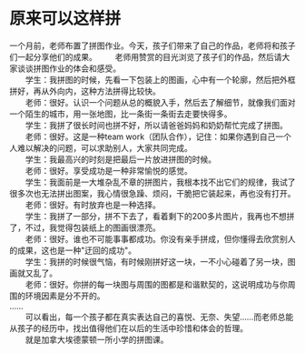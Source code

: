 # 原来可以这样拼
一个月前，老师布置了拼图作业。今天，孩子们带来了自己的作品，老师将和孩子们一起分享他们的成果。 
　　老师用赞赏的目光浏览了孩子们的作品，然后请大家谈谈拼图作业的体会和感受。  
　　学生：我拼图的时候，先看一下包装上的图画，心中有一个轮廓，然后把外框拼好，再从外向内，这种方法拼得比较快。  
　　老师：很好。认识一个问题从总的概貌入手，然后去了解细节，就像我们面对一个陌生的城市，用一张地图，比一条街一条街去走要快得多。  
　　学生：我拼了很长时间也拼不好，所以请爸爸妈妈和奶奶帮忙完成了拼图。  
　　老师：很好。这是一种team work（团队合作），记住：如果你遇到自己一个人难以解决的问题，可以求助别人，大家共同完成。  
　　学生：我最高兴的时刻是把最后一片放进拼图的时候。  
　　老师：很好。享受成功是一种非常愉悦的感觉。  
　　学生：我面前是一大堆杂乱不章的拼图片，我根本找不出它们的规律，我试了很多次也无法拼出图案，我心情很急躁、烦闷，干脆把它装起来，再也没有打开。  
　　老师：很好。有时放弃也是一种选择。  
　　学生：我拼了一部分，拼不下去了，看着剩下的200多片图片，我再也不想拼了，不过，我觉得包装纸上的图画很漂亮。  
　　老师：很好。谁也不可能事事都成功。你没有亲手拼成，但你懂得去欣赏别人的成果，这也是一种"迂回的成功"。  
　　学生：我拼的时候很气恼，有时候刚拼好这一块，一不小心碰着了另一块，图画就又乱了。  
　　老师：很好。你拼的每一块图与周围的图都是和谐默契的，这说明成功与你周围的环境因素是分不开的。  
……  
　　可以看出，每一个孩子都在真实表达自己的喜悦、无奈、失望……而老师总能从孩子的经历中，找出值得他们在以后的生活中珍惜和体会的哲理。  
　　就是加拿大埃德蒙顿一所小学的拼图课。
  